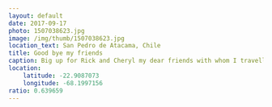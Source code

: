 ```yaml
---
layout: default
date: 2017-09-17
photo: 1507038623.jpg
image: /img/thumb/1507038623.jpg
location_text: San Pedro de Atacama, Chile
title: Good bye my friends
caption: Big up for Rick and Cheryl my dear friends with whom I travelled for almost 2 months through Peru and Bolivia! Enjoy the rest of the world guys, you gonna be missed.<br />Love.
location:
    latitude: -22.9087073
    longitude: -68.1997156
ratio: 0.639659
---
```


